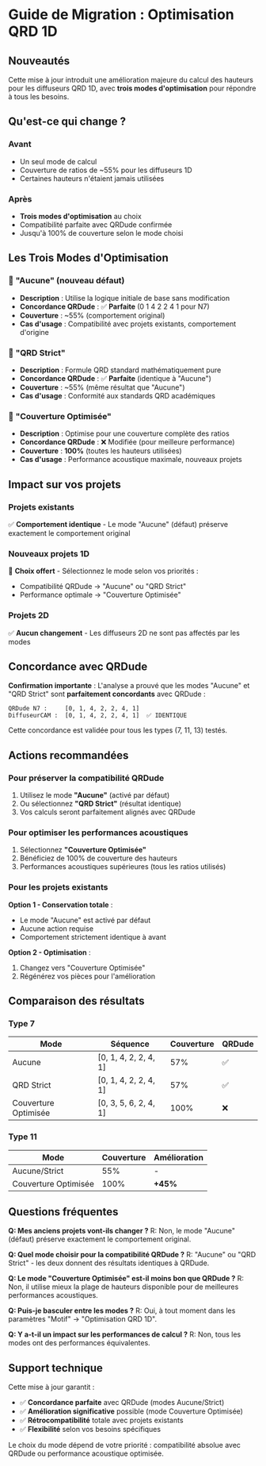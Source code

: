 # Guide de Migration : Optimisation QRD 1D

## Nouveautés

Cette mise à jour introduit une amélioration majeure du calcul des hauteurs pour les diffuseurs QRD 1D, avec **trois modes d'optimisation** pour répondre à tous les besoins.

## Qu'est-ce qui change ?

### Avant
- Un seul mode de calcul
- Couverture de ratios de ~55% pour les diffuseurs 1D
- Certaines hauteurs n'étaient jamais utilisées

### Après  
- **Trois modes d'optimisation** au choix
- Compatibilité parfaite avec QRDude confirmée
- Jusqu'à 100% de couverture selon le mode choisi

## Les Trois Modes d'Optimisation

### 🔧 **"Aucune"** (nouveau défaut)
- **Description** : Utilise la logique initiale de base sans modification
- **Concordance QRDude** : ✅ **Parfaite** (0 1 4 2 2 4 1 pour N7)
- **Couverture** : ~55% (comportement original)
- **Cas d'usage** : Compatibilité avec projets existants, comportement d'origine

### 📐 **"QRD Strict"**
- **Description** : Formule QRD standard mathématiquement pure
- **Concordance QRDude** : ✅ **Parfaite** (identique à "Aucune")
- **Couverture** : ~55% (même résultat que "Aucune")
- **Cas d'usage** : Conformité aux standards QRD académiques

### 🎯 **"Couverture Optimisée"**
- **Description** : Optimise pour une couverture complète des ratios
- **Concordance QRDude** : ❌ Modifiée (pour meilleure performance)
- **Couverture** : **100%** (toutes les hauteurs utilisées)
- **Cas d'usage** : Performance acoustique maximale, nouveaux projets

## Impact sur vos projets

### Projets existants
✅ **Comportement identique** - Le mode "Aucune" (défaut) préserve exactement le comportement original

### Nouveaux projets 1D
🎯 **Choix offert** - Sélectionnez le mode selon vos priorités :
- Compatibilité QRDude → "Aucune" ou "QRD Strict"
- Performance optimale → "Couverture Optimisée"

### Projets 2D
✅ **Aucun changement** - Les diffuseurs 2D ne sont pas affectés par les modes

## Concordance avec QRDude

**Confirmation importante** : L'analyse a prouvé que les modes "Aucune" et "QRD Strict" sont **parfaitement concordants** avec QRDude :

```
QRDude N7 :     [0, 1, 4, 2, 2, 4, 1]
DiffuseurCAM :  [0, 1, 4, 2, 2, 4, 1]  ✅ IDENTIQUE
```

Cette concordance est validée pour tous les types (7, 11, 13) testés.

## Actions recommandées

### Pour préserver la compatibilité QRDude
1. Utilisez le mode **"Aucune"** (activé par défaut)
2. Ou sélectionnez **"QRD Strict"** (résultat identique)
3. Vos calculs seront parfaitement alignés avec QRDude

### Pour optimiser les performances acoustiques
1. Sélectionnez **"Couverture Optimisée"**
2. Bénéficiez de 100% de couverture des hauteurs
3. Performances acoustiques supérieures (tous les ratios utilisés)

### Pour les projets existants
**Option 1 - Conservation totale** : 
- Le mode "Aucune" est activé par défaut
- Aucune action requise
- Comportement strictement identique à avant

**Option 2 - Optimisation** :
1. Changez vers "Couverture Optimisée"
2. Régénérez vos pièces pour l'amélioration

## Comparaison des résultats

### Type 7
| Mode | Séquence | Couverture | QRDude |
|------|----------|------------|--------|
| Aucune | [0, 1, 4, 2, 2, 4, 1] | 57% | ✅ |
| QRD Strict | [0, 1, 4, 2, 2, 4, 1] | 57% | ✅ |
| Couverture Optimisée | [0, 3, 5, 6, 2, 4, 1] | 100% | ❌ |

### Type 11
| Mode | Couverture | Amélioration |
|------|------------|--------------|
| Aucune/Strict | 55% | - |
| Couverture Optimisée | 100% | **+45%** |

## Questions fréquentes

**Q: Mes anciens projets vont-ils changer ?**
R: Non, le mode "Aucune" (défaut) préserve exactement le comportement original.

**Q: Quel mode choisir pour la compatibilité QRDude ?**
R: "Aucune" ou "QRD Strict" - les deux donnent des résultats identiques à QRDude.

**Q: Le mode "Couverture Optimisée" est-il moins bon que QRDude ?**
R: Non, il utilise mieux la plage de hauteurs disponible pour de meilleures performances acoustiques.

**Q: Puis-je basculer entre les modes ?**
R: Oui, à tout moment dans les paramètres "Motif" → "Optimisation QRD 1D".

**Q: Y a-t-il un impact sur les performances de calcul ?**
R: Non, tous les modes ont des performances équivalentes.

## Support technique

Cette mise à jour garantit :
- ✅ **Concordance parfaite** avec QRDude (modes Aucune/Strict)
- ✅ **Amélioration significative** possible (mode Couverture Optimisée)  
- ✅ **Rétrocompatibilité** totale avec projets existants
- ✅ **Flexibilité** selon vos besoins spécifiques

Le choix du mode dépend de votre priorité : compatibilité absolue avec QRDude ou performance acoustique optimisée.
